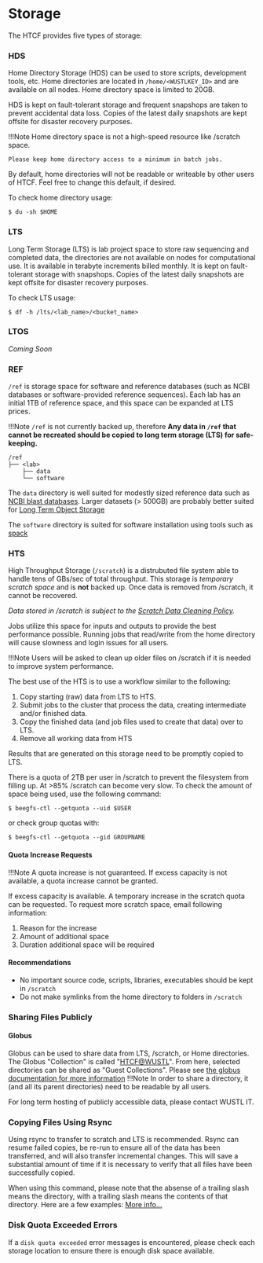 # Storage

The HTCF provides five types of storage:


### HDS

Home Directory Storage (HDS) can be used to store scripts, development tools, etc.  Home directories are located in `/home/<WUSTLKEY_ID>` and are available on all nodes. Home directory space is limited to 20GB.

HDS is kept on fault-tolerant storage and frequent snapshops are taken to prevent accidental data loss.  Copies of the latest daily snapshots are kept offsite for disaster recovery purposes.

!!!Note
    Home directory space is not a high-speed resource like /scratch space.

    Please keep home directory access to a minimum in batch jobs.

By default, home directories will not be readable or writeable by other users of HTCF.  Feel free to change this default, if desired.

To check home directory usage:

    $ du -sh $HOME

### LTS

Long Term Storage (LTS) is lab project space to store raw sequencing and completed data, the directories are not available on nodes for computational use.  It is available in terabyte increments billed monthly.  It is kept on fault-tolerant storage with snapshops.  Copies of the latest daily snapshots are kept offsite for disaster recovery purposes. 

To check LTS usage:

    $ df -h /lts/<lab_name>/<bucket_name>

### LTOS

*Coming Soon*

### REF

`/ref` is storage space for software and reference databases (such as NCBI databases or software-provided reference sequences).  Each lab has an initial 1TB of reference space, and this space can be expanded at LTS prices.

!!!Note
    `/ref` is not currently backed up, therefore **Any data in `/ref` that cannot be recreated should be copied to long term storage (LTS) for safe-keeping.**

```
/ref
├── <lab>
    ├── data
    └── software
```

The `data` directory is well suited for modestly sized reference data such as [NCBI blast databases](ftp://ftp.ncbi.nlm.nih.gov/blast/db/).
Larger datasets (> 500GB) are probably better suited for [Long Term Object Storage](#ltos)

The `software` directory is suited for software installation using tools such as [spack](../software.md#spack)


### HTS

High Throughput Storage (`/scratch`) is a distrubuted file system able to handle tens of GBs/sec of total throughput.  This storage is *temporary scratch space* and is **not** backed up.  Once data is removed from /scratch, it cannot be recovered.

*Data stored in /scratch is subject to the [Scratch Data Cleaning Policy](../policies.md#scratch-data-cleaning).*

Jobs utilize this space for inputs and outputs to provide the best performance possible.  Running jobs that read/write from the home directory will cause slowness and login issues for all users.

!!!Note
    Users will be asked to clean up older files on /scratch if it is needed to improve system performance.

The best use of the HTS is to use a workflow similar to the following:

1.  Copy starting (raw) data from LTS to HTS.
2.  Submit jobs to the cluster that process the data, creating intermediate and/or finished data.
3.  Copy the finished data (and job files used to create that data) over to LTS.
4.  Remove all working data from HTS

Results that are generated on this storage need to be promptly copied to LTS. 

There is a quota of 2TB per user in /scratch to prevent the filesystem from filling up.  At >85% /scratch can become very slow.  To check the amount of space being used, use the following command:

    $ beegfs-ctl --getquota --uid $USER

or check group quotas with:

    $ beegfs-ctl --getquota --gid GROUPNAME

#### Quota Increase Requests

!!!Note
    A quota increase is not guaranteed.  If excess capacity is not available, a quota increase cannot be granted.

If excess capacity is available.  A temporary increase in the scratch quota can be requested.  To request more scratch space, email following information:

1. Reason for the increase
2. Amount of additional space
3. Duration additional space will be required


#### Recommendations

* No important source code, scripts, libraries, executables should be kept in `/scratch`
* Do not make symlinks from the home directory to folders in `/scratch`

### Sharing Files Publicly

#### Globus

Globus can be used to share data from LTS, /scratch, or Home directories.  The Globus "Collection" is called "[HTCF@WUSTL](https://app.globus.org/collections?q=HTCF%40WUSTL&scope=all)". From here, selected directories can be shared as "Guest Collections".  Please see [the globus documentation for more information](https://docs.globus.org/how-to/get-started/)
!!!Note
    In order to share a directory, it (and all its parent directories) need to be readable by all users.

For long term hosting of publicly accessible data, please contact WUSTL IT.

### Copying Files Using Rsync

Using rsync to transfer to scratch and LTS is recommended.  Rsync can resume failed copies, be re-run to ensure all of the data has been transferred, and will also transfer incremental changes.  This will save a substantial amount of time if it is necessary to verify that all files have been successfully copied.

When using this command, please note that the absense of a trailing slash means the directory, with a trailing slash means the contents of that directory.  Here are a few examples:
[More info...](https://stackoverflow.com/questions/31278098/slashes-and-the-rsync-command)

### Disk Quota Exceeded Errors

If a `disk quota exceeded` error messages is encountered, please check each storage location to ensure there is enough disk space available.
